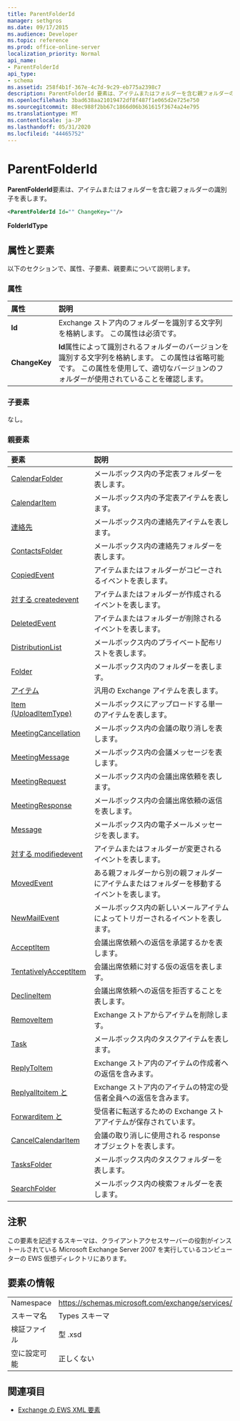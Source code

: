 ```yaml
---
title: ParentFolderId
manager: sethgros
ms.date: 09/17/2015
ms.audience: Developer
ms.topic: reference
ms.prod: office-online-server
localization_priority: Normal
api_name:
- ParentFolderId
api_type:
- schema
ms.assetid: 258f4b1f-367e-4c7d-9c29-eb775a2398c7
description: ParentFolderId 要素は、アイテムまたはフォルダーを含む親フォルダーの識別子を表します。
ms.openlocfilehash: 3bad638aa21019472df8f487f1e065d2e725e750
ms.sourcegitcommit: 88ec988f2bb67c1866d06b361615f3674a24e795
ms.translationtype: MT
ms.contentlocale: ja-JP
ms.lasthandoff: 05/31/2020
ms.locfileid: "44465752"
---
```

# <a name="parentfolderid"></a>ParentFolderId

**ParentFolderId**要素は、アイテムまたはフォルダーを含む親フォルダーの識別子を表します。 
  
```XML
<ParentFolderId Id="" ChangeKey=""/>
```

**FolderIdType**

## <a name="attributes-and-elements"></a>属性と要素

以下のセクションで、属性、子要素、親要素について説明します。
  
### <a name="attributes"></a>属性

|**属性**|**説明**|
|:-----|:-----|
|**Id** <br/> |Exchange ストア内のフォルダーを識別する文字列を格納します。 この属性は必須です。  <br/> |
|**ChangeKey** <br/> |**Id**属性によって識別されるフォルダーのバージョンを識別する文字列を格納します。 この属性は省略可能です。 この属性を使用して、適切なバージョンのフォルダーが使用されていることを確認します。  <br/> |
   
### <a name="child-elements"></a>子要素

なし。
  
### <a name="parent-elements"></a>親要素

|**要素**|**説明**|
|:-----|:-----|
|[CalendarFolder](calendarfolder.md) <br/> |メールボックス内の予定表フォルダーを表します。  <br/> |
|[CalendarItem](calendaritem.md) <br/> |メールボックス内の予定表アイテムを表します。  <br/> |
|[連絡先](contact.md) <br/> |メールボックス内の連絡先アイテムを表します。  <br/> |
|[ContactsFolder](contactsfolder.md) <br/> |メールボックス内の連絡先フォルダーを表します。  <br/> |
|[CopiedEvent](copiedevent.md) <br/> |アイテムまたはフォルダーがコピーされるイベントを表します。  <br/> |
|[対する createdevent](createdevent.md) <br/> |アイテムまたはフォルダーが作成されるイベントを表します。  <br/> |
|[DeletedEvent](deletedevent.md) <br/> |アイテムまたはフォルダーが削除されるイベントを表します。  <br/> |
|[DistributionList](distributionlist.md) <br/> |メールボックス内のプライベート配布リストを表します。  <br/> |
|[Folder](folder.md) <br/> |メールボックス内のフォルダーを表します。  <br/> |
|[アイテム](item.md) <br/> |汎用の Exchange アイテムを表します。  <br/> |
|[Item (UploadItemType)](item-uploaditemtype.md) <br/> |メールボックスにアップロードする単一のアイテムを表します。  <br/> |
|[MeetingCancellation](meetingcancellation.md) <br/> |メールボックス内の会議の取り消しを表します。  <br/> |
|[MeetingMessage](meetingmessage.md) <br/> |メールボックス内の会議メッセージを表します。  <br/> |
|[MeetingRequest](meetingrequest.md) <br/> |メールボックス内の会議出席依頼を表します。  <br/> |
|[MeetingResponse](meetingresponse.md) <br/> |メールボックス内の会議出席依頼の返信を表します。  <br/> |
|[Message](message-ex15websvcsotherref.md) <br/> |メールボックス内の電子メールメッセージを表します。  <br/> |
|[対する modifiedevent](modifiedevent.md) <br/> |アイテムまたはフォルダーが変更されるイベントを表します。  <br/> |
|[MovedEvent](movedevent.md) <br/> |ある親フォルダーから別の親フォルダーにアイテムまたはフォルダーを移動するイベントを表します。  <br/> |
|[NewMailEvent](newmailevent.md) <br/> |メールボックス内の新しいメールアイテムによってトリガーされるイベントを表します。  <br/> |
|[AcceptItem](acceptitem.md) <br/> |会議出席依頼への返信を承諾するかを表します。  <br/> |
|[TentativelyAcceptItem](tentativelyacceptitem.md) <br/> |会議出席依頼に対する仮の返信を表します。  <br/> |
|[DeclineItem](declineitem.md) <br/> |会議出席依頼への返信を拒否することを表します。  <br/> |
|[RemoveItem](removeitem.md) <br/> |Exchange ストアからアイテムを削除します。  <br/> |
|[Task](task.md) <br/> |メールボックス内のタスクアイテムを表します。  <br/> |
|[ReplyToItem](replytoitem.md) <br/> |Exchange ストア内のアイテムの作成者への返信を含みます。  <br/> |
|[Replyalltoitem と](replyalltoitem.md) <br/> |Exchange ストア内のアイテムの特定の受信者全員への返信を含みます。  <br/> |
|[Forwarditem と](forwarditem.md) <br/> |受信者に転送するための Exchange ストアアイテムが保存されています。  <br/> |
|[CancelCalendarItem](cancelcalendaritem.md) <br/> |会議の取り消しに使用される response オブジェクトを表します。  <br/> |
|[TasksFolder](tasksfolder.md) <br/> |メールボックス内のタスクフォルダーを表します。  <br/> |
|[SearchFolder](searchfolder.md) <br/> |メールボックス内の検索フォルダーを表します。  <br/> |
   
## <a name="remarks"></a>注釈

この要素を記述するスキーマは、クライアントアクセスサーバーの役割がインストールされている Microsoft Exchange Server 2007 を実行しているコンピューターの EWS 仮想ディレクトリにあります。
  
## <a name="element-information"></a>要素の情報

|||
|:-----|:-----|
|Namespace  <br/> |https://schemas.microsoft.com/exchange/services/2006/types  <br/> |
|スキーマ名  <br/> |Types スキーマ  <br/> |
|検証ファイル  <br/> |型 .xsd  <br/> |
|空に設定可能  <br/> |正しくない  <br/> |
   
## <a name="see-also"></a>関連項目

- [Exchange の EWS XML 要素](ews-xml-elements-in-exchange.md)

